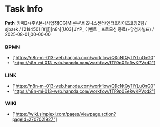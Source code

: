 # Task Info

**Path:** 카페24(주)\본사사업장\[CG]MI본부\비즈니스센터\엔터프라이즈코칭2팀 / sjbaek / [218450] [8월][n8n][U03] JYP_ 이벤트 _ 프로모션 종료(+당첨자발표) / 2025-08-01_00-00-00

### BPMN
- ["https://n8n-mi-013-web.hanpda.com/workflow/QDcNtQyTIYLuOnG0"
- "https://n8n-mi-013-web.hanpda.com/workflow/fTF9p0EeRwKPVpd2"]

### LINK
- ["https://n8n-mi-013-web.hanpda.com/workflow/QDcNtQyTIYLuOnG0"
- "https://n8n-mi-013-web.hanpda.com/workflow/fTF9p0EeRwKPVpd2"]

### WIKI
- ["https://wiki.simplexi.com/pages/viewpage.action?pageId=2707021927"]


